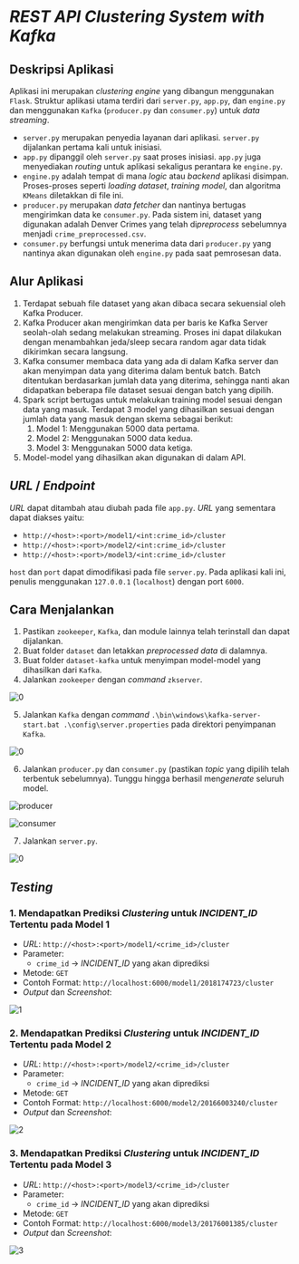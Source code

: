# *REST API Clustering System with Kafka*
## Deskripsi Aplikasi
Aplikasi ini merupakan *clustering engine* yang dibangun menggunakan ``Flask``. Struktur aplikasi utama terdiri dari `server.py`, `app.py`, dan `engine.py` dan menggunakan `Kafka` (`producer.py` dan `consumer.py`) untuk *data streaming*.
- `server.py` merupakan penyedia layanan dari aplikasi. `server.py` dijalankan pertama kali untuk inisiasi.
- `app.py` dipanggil oleh `server.py` saat proses inisiasi. `app.py` juga menyediakan *routing* untuk aplikasi sekaligus perantara ke `engine.py`.
- `engine.py` adalah tempat di mana *logic* atau *backend* aplikasi disimpan. Proses-proses seperti *loading dataset*, *training model*, dan algoritma ``KMeans`` diletakkan di file ini.
- `producer.py` merupakan *data fetcher* dan nantinya bertugas mengirimkan data ke `consumer.py`. Pada sistem ini, dataset yang digunakan adalah Denver Crimes yang telah di*preprocess* sebelumnya menjadi `crime_preprocessed.csv`.
- `consumer.py` berfungsi untuk menerima data dari `producer.py` yang nantinya akan digunakan oleh `engine.py` pada saat pemrosesan data.
## Alur Aplikasi
1. Terdapat sebuah file dataset yang akan dibaca secara sekuensial oleh Kafka Producer.
2. Kafka Producer akan mengirimkan data per baris ke Kafka Server seolah-olah sedang
melakukan streaming. Proses ini dapat dilakukan dengan menambahkan jeda/sleep secara
random agar data tidak dikirimkan secara langsung.
3. Kafka consumer membaca data yang ada di dalam Kafka server dan akan menyimpan data
yang diterima dalam bentuk batch. Batch ditentukan berdasarkan jumlah data yang diterima, sehingga nanti akan didapatkan beberapa file dataset sesuai dengan batch yang dipilih.
4. Spark script bertugas untuk melakukan training model sesuai dengan data yang masuk.
Terdapat 3 model yang dihasilkan sesuai dengan jumlah data yang masuk dengan skema sebagai berikut:
   1. Model 1: Menggunakan 5000 data pertama.
   2. Model 2: Menggunakan 5000 data kedua.
   3. Model 3: Menggunakan 5000 data ketiga.
5. Model-model yang dihasilkan akan digunakan di dalam API.
## *URL* / *Endpoint*
*URL* dapat ditambah atau diubah pada file `app.py`. *URL* yang sementara dapat diakses yaitu:
- `http://<host>:<port>/model1/<int:crime_id>/cluster`
- `http://<host>:<port>/model2/<int:crime_id>/cluster`
- `http://<host>:<port>/model3/<int:crime_id>/cluster`

``host`` dan ``port`` dapat dimodifikasi pada file `server.py`. Pada aplikasi kali ini, penulis menggunakan `127.0.0.1` (`localhost`) dengan port `6000`.
## Cara Menjalankan
1. Pastikan `zookeeper`, `Kafka`, dan module lainnya telah terinstall dan dapat dijalankan.
2. Buat folder `dataset` dan letakkan *preprocessed data* di dalamnya.
3. Buat folder `dataset-kafka` untuk menyimpan model-model yang dihasilkan dari `Kafka`.
4. Jalankan `zookeeper` dengan *command* `zkserver`.

![0](img/zookeeper.PNG)

5. Jalankan `Kafka` dengan *command* `.\bin\windows\kafka-server-start.bat .\config\server.properties` pada direktori penyimpanan `Kafka`.

![0](img/kafka.PNG)

6. Jalankan `producer.py` dan `consumer.py` (pastikan *topic* yang dipilih telah terbentuk sebelumnya). Tunggu hingga berhasil men*generate* seluruh model.

![producer](img/producer.PNG)

![consumer](img/consumer.PNG)

7. Jalankan `server.py`.

![0](img/server.PNG)
## *Testing*
### 1. Mendapatkan Prediksi *Clustering* untuk *INCIDENT_ID* Tertentu pada Model 1
- *URL*: `http://<host>:<port>/model1/<crime_id>/cluster`
- Parameter:
  - ``crime_id`` -> *INCIDENT_ID* yang akan diprediksi
- Metode: `GET`
- Contoh Format: `http://localhost:6000/model1/2018174723/cluster`
- *Output* dan *Screenshot*:

![1](img/model1.PNG)
### 2. Mendapatkan Prediksi *Clustering* untuk *INCIDENT_ID* Tertentu pada Model 2
- *URL*: `http://<host>:<port>/model2/<crime_id>/cluster`
- Parameter:
  - ``crime_id`` -> *INCIDENT_ID* yang akan diprediksi
- Metode: `GET`
- Contoh Format: `http://localhost:6000/model2/20166003240/cluster`
- *Output* dan *Screenshot*:

![2](img/model2.png)
### 3. Mendapatkan Prediksi *Clustering* untuk *INCIDENT_ID* Tertentu pada Model 3
- *URL*: `http://<host>:<port>/model3/<crime_id>/cluster`
- Parameter:
  - ``crime_id`` -> *INCIDENT_ID* yang akan diprediksi
- Metode: `GET`
- Contoh Format: `http://localhost:6000/model3/20176001385/cluster`
- *Output* dan *Screenshot*:

![3](img/model3.PNG)
